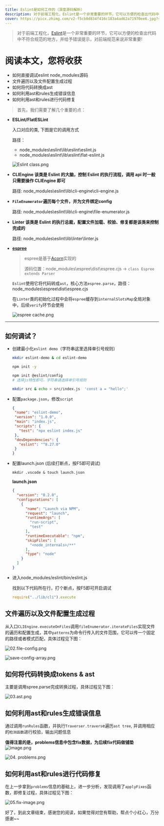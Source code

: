 ```yaml
---
title: Eslint是如何工作的（深度源码解析）
description: 对于前端工程化，Eslint是一个非常重要的环节，它可以方便的检查出代码中不符合规范的地方，并给予错误提示，对前端规范来说非常重要，本文将简单节度线源码
cover: https://picx.zhimg.com/v2-f5cb0d834f416c183a4ad62a71970ee6.jpg?source=172ae18b
---
```


> 对于前端工程化，[Eslint](https://eslint.org/docs/latest/user-guide/getting-started)是一个非常重要的环节，它可以方便的检查出代码中不符合规范的地方，并给予错误提示，对前端规范来说非常重要!

# 阅读本文，您将收获

- 如何直接调试eslint node_modules源码
- 文件遍历以及文件配置生成过程
- 如何将代码转换成ast
- 如何利用ast和rules生成错误信息
- 如何利用ast和rules进行代码修复

> 首先，我们需要了解几个重要的点：

- **ESLint/FlatESLint**

    入口对应的类, 下图是它的调用方式

    路径：

    - node_modules\eslint\lib\eslint\eslint.js
    - node_modules\eslint\lib\eslint\flat-eslint.js

    ![Eslint class.png](https://pic1.zhimg.com/80/v2-cc63a29a50c027e90374ee9c0467c4c0.webp)

- **CLIEngine 该类是 Eslint 的大脑，控制 Eslint 的执行流程，调用 api 时一般只需要操作 CLIEngine 即可**

    路径: node_modules\eslint\lib\cli-engine\cli-engine.js

- **`FileEnumerator`遍历每个文件，并为文件绑定config**

    路径: node_modules\eslint\lib\cli-engine\file-enumerator.js

- **Linter 该类是 Eslint 的执行总裁，配置文件加载、校验、修复都是该类来控制完成的**

    路径: node_modules\eslint\lib\linter\linter.js

- **[espree](https://www.npmjs.com/package/espree)**

    > espree是基于[Acorn](https://www.npmjs.com/package/acorn)实现的
    >
    > 源码位置：node_modules\espree\dist\espree.cjs -> `class Espree extends Parser`

    `Eslint`使用它将代码转成`ast`，核心方法`espree.parse`，路径：node_modules\espree\dist\espree.cjs

    在`Linter`类的初始化过程中会将`espree`缓存到`internalSlotsMap`全局对象中，后续`verify`环节会使用

    ![espree cache.png](https://pic4.zhimg.com/80/v2-30d55aef5be61efa1f8ba4775e5e2377.webp)

---

## 如何调试？

- 创建最小化`eslint demo`（字符串这里选择单引号规则）

    ```bash
    mkdir eslint-demo & cd eslint-demo

    npm init -y

    npm init @eslint/config
    # 选择js特性即可，字符串请选择单引号规则

    mkdir src & echo > src/index.js  'const a = "hello";'
    ```

 - 配置`package.json`，修改`script`

     ```json
     {
      "name": "eslint-demo",
      "version": "1.0.0",
      "main": "index.js",
      "scripts": {
        "test": "npx eslint index.js"
      },
      "devDependencies": {
        "eslint": "^8.27.0"
      }
     }
     ```
- 配置launch.json (后续打断点，按F5即可调试)

    ```
    mkdir .vscode & touch launch.json
    ```

    **launch.json**

    ```json
    {
      "version": "0.2.0",
      "configurations": [
        {
          "name": "Launch via NPM",
          "request": "launch",
          "runtimeArgs": [
            "run-script",
            "test"
          ],
          "runtimeExecutable": "npm",
          "skipFiles": [
            "<node_internals>/**"
          ],
          "type": "node"
        }
      ]
    }
    ```

 - 进入node_modules/eslint/bin/eslint.js

    找到以下代码所在行，打个断点，按F5即可开启调试

    ```js
    require("../lib/cli").execute
    ```

## 文件遍历以及文件配置生成过程

   从入口`CLIEngine.executeOnFiles`调用`fileEnumerator.iterateFiles`实现文件的遍历和配置生成，其中`patterns`为命令行传入的文件范围，它可以传一个固定的路径或者模式匹配，具体过程见下图：

![02.file-config.png](https://pic3.zhimg.com/80/v2-1b8cef501ce28508b5af5435a14fbc9a.webp)

![save-config-array.png](https://pic3.zhimg.com/80/v2-28178817f182c97012188beb7bc6d2ee.webp)

## 如何将代码转换成tokens & ast

   主要是调用spree.parse完成转换过程，具体过程见下图：

![03.ast.png](https://pic2.zhimg.com/80/v2-25117d10d8ec2c5e3d0b4f169ae930dd.webp)

## 如何利用ast和rules生成错误信息

   通过调用`runRules`函数，并执行`Traverser.travers`e遍历`ast tree`, 并调用相应的`检测函数`进行校验，输出问题信息

   **值得注意的是，problems信息中包含fix数据，为后续fix代码做铺垫**
![image.png](https://pic2.zhimg.com/80/v2-d83b28be18fb0309c1097a68b4b234e9.webp)

![04. problems.png](https://pic1.zhimg.com/80/v2-4492ead135ef7ed1d279b813f012df90.webp)

## 如何利用ast和rules进行代码修复

在上一步拿到`problems`信息的基础上，进一步分析，发现调用了`applyFixes`函数，即修复过程，具体过程见下图：

![05.fix-image.png](https://pic3.zhimg.com/80/v2-02822ac491a9792805c0435948ab0b32.webp)

好了，到此文章结束，感谢您的阅读，如果觉得对您有帮助，帮点个小红心，万分感谢~~
